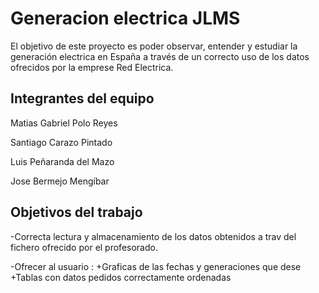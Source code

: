 
# Generacion electrica JLMS

El objetivo  de este proyecto es poder observar, entender y estudiar la generación electrica en España a través de un correcto uso de los datos ofrecidos por  la emprese Red Electrica.

## Integrantes del equipo

Matias Gabriel Polo Reyes

Santiago Carazo Pintado

Luis Peñaranda del Mazo

Jose Bermejo Mengíbar
## Objetivos del trabajo

-Correcta lectura y almacenamiento de los datos obtenidos a trav del fichero ofrecido por el profesorado.

-Ofrecer al usuario :
+Graficas de las fechas y generaciones que dese
+Tablas con datos pedidos correctamente ordenadas
